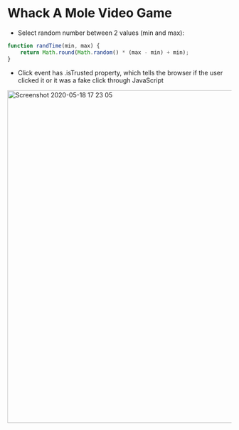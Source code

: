 <h1>Whack A Mole Video Game</h1>

* Select random number between 2 values (min and max):

```javascript
function randTime(min, max) {
    return Math.round(Math.random() * (max - min) + min);
}  
```

* Click event has .isTrusted property, which tells the browser if the user clicked it or it was a fake click through JavaScript

<img width="749" alt="Screenshot 2020-05-18 17 23 05" src="https://user-images.githubusercontent.com/3833560/82261028-4bf24200-992c-11ea-82c5-0b345b27b7e8.png">
